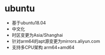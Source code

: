 # ubuntu

- 基于ubuntu18.04
- 中文化
- 时区变更为Asia/Shanghai
- 针对arm64的apt源变更为mirrors.aliyun.com
- 支持多CPU架构 arm64+amd64

